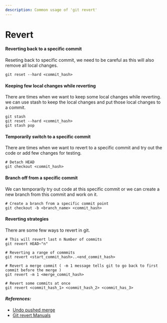 ```yaml
---
description: Common usage of 'git revert'
---
```


# Revert

#### Reverting back to a specific commit

Reseting back to specific commit, we need to be careful as this will also remove all local changes.

```text
git reset --hard <commit_hash>
```

#### Keeping few local changes  while reverting

There are times when we want to keep some local changes while reverting. we can use stash to keep the local changes and put those local changes to a commit. 

```text
git stash
git reset --hard <commit_hash>
git stash pop
```

#### Temporarily switch to a specific commit 

There are times when we want to revert to a specific commit and try out the code or add few changes for testing.

```text
# Detach HEAD
git checkout <commit_hash>
```

#### Branch off from a specific commit

We can temporarily try out code at this specific commit or we can create a new branch from this commit and work on it.

```text
# Create a branch from a specific commit point
git checkout -b <branch_name> <commit_hash>
```

#### Reverting strategies

There are some few ways to revert in git.

```text
# This will revert last n Number of commits
git revert HEAD~"n"

# Reverting a range of commmits
git revert <start_commit_hash>..<end_commit_hash>

# Revert a merge commit ( -m 1 message tells git to go back to first commit before the merge )
git revert -m 1 <merge_commit_hash>

# Revert some commits at once
git revert <commit_hash_1> <commit_hash_2> <commit_has_3>
```

#### _**References:**_

* [Undo pushed merge](https://www.christianengvall.se/undo-pushed-merge-git/)
* [Git revert Manuals](http://schacon.github.io/git/git-revert.html)

